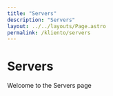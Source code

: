 ```yaml
---
title: "Servers"
description: "Servers"
layout: ../../layouts/Page.astro
permalink: /kliento/servers
---
```


# Servers

Welcome to the Servers page
